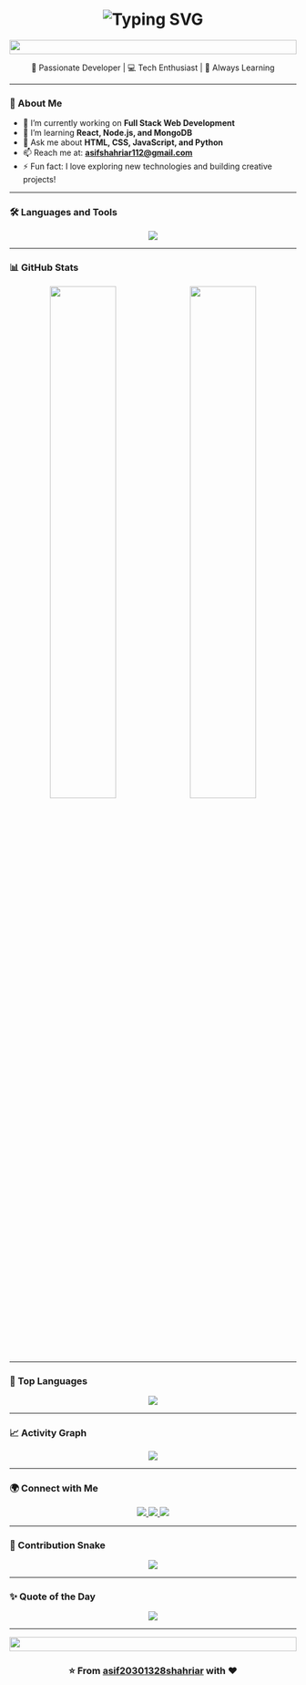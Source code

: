 <!-- 🌟 Asif Shahriar | Animated GitHub Profile README 🌟 -->

<h1 align="center">
  <img src="https://readme-typing-svg.herokuapp.com?font=Fira+Code&size=32&pause=1000&color=58A6FF&center=true&vCenter=true&width=600&lines=Hey+there%2C+I'm+Asif+Shahriar!;Full+Stack+Developer+💻;Tech+Enthusiast+🚀;Always+Learning+🌱" alt="Typing SVG" />
</h1>

<p align="center">
  <img src="https://i.imgur.com/dBaSKWF.gif" height="25" width="100%">
</p>

<p align="center">
  🌟 Passionate Developer | 💻 Tech Enthusiast | 🚀 Always Learning  
</p>

---

### 🧠 About Me
- 🔭 I’m currently working on **Full Stack Web Development**
- 🌱 I’m learning **React, Node.js, and MongoDB**
- 💬 Ask me about **HTML, CSS, JavaScript, and Python**
- 📫 Reach me at: **[asifshahriar112@gmail.com](mailto:asifshahriar112@gmail.com)**
- ⚡ Fun fact: I love exploring new technologies and building creative projects!

---

### 🛠️ Languages and Tools
<p align="center">
  <img src="https://skillicons.dev/icons?i=html,css,js,python,react,nodejs,express,mongodb,git,github,vscode,bootstrap,tailwind,figma" />
</p>

---

### 📊 GitHub Stats
<p align="center">
  <img width="48%" src="https://github-readme-stats.vercel.app/api?username=asif20301328shahriar&show_icons=true&theme=tokyonight" />
  <img width="48%" src="https://github-readme-streak-stats.herokuapp.com/?user=asif20301328shahriar&theme=tokyonight" />
</p>

---

### 🧩 Top Languages
<p align="center">
  <img src="https://github-readme-stats.vercel.app/api/top-langs/?username=asif20301328shahriar&layout=compact&theme=tokyonight" />
</p>

---

### 📈 Activity Graph
<p align="center">
  <img src="https://github-readme-activity-graph.vercel.app/graph?username=asif20301328shahriar&theme=tokyo-night&bg_color=0D1117&color=58A6FF&line=58A6FF&point=FFFFFF&area=true" />
</p>

---

### 🌍 Connect with Me
<p align="center">
  <a href="https://www.linkedin.com/in/asifshahriar112/" target="_blank">
    <img src="https://img.shields.io/badge/LinkedIn-0077B5?logo=linkedin&logoColor=white&style=for-the-badge" />
  </a>
  <a href="https://github.com/asif20301328shahriar" target="_blank">
    <img src="https://img.shields.io/badge/GitHub-100000?logo=github&logoColor=white&style=for-the-badge" />
  </a>
  <a href="mailto:asifshahriar112@gmail.com">
    <img src="https://img.shields.io/badge/Gmail-D14836?logo=gmail&logoColor=white&style=for-the-badge" />
  </a>
</p>

---

### 🐍 Contribution Snake
<p align="center">
  <img src="https://github.com/asif20301328shahriar/asif20301328shahriar/blob/output/github-contribution-grid-snake.svg" />
</p>


---

### ✨ Quote of the Day
<p align="center">
  <img src="https://quotes-github-readme.vercel.app/api?type=horizontal&theme=tokyonight" />
</p>

---

<p align="center">
  <img src="https://i.imgur.com/dBaSKWF.gif" height="25" width="100%">
</p>

<h3 align="center">⭐ From <a href="https://github.com/asif20301328shahriar">asif20301328shahriar</a> with ❤️</h3>
